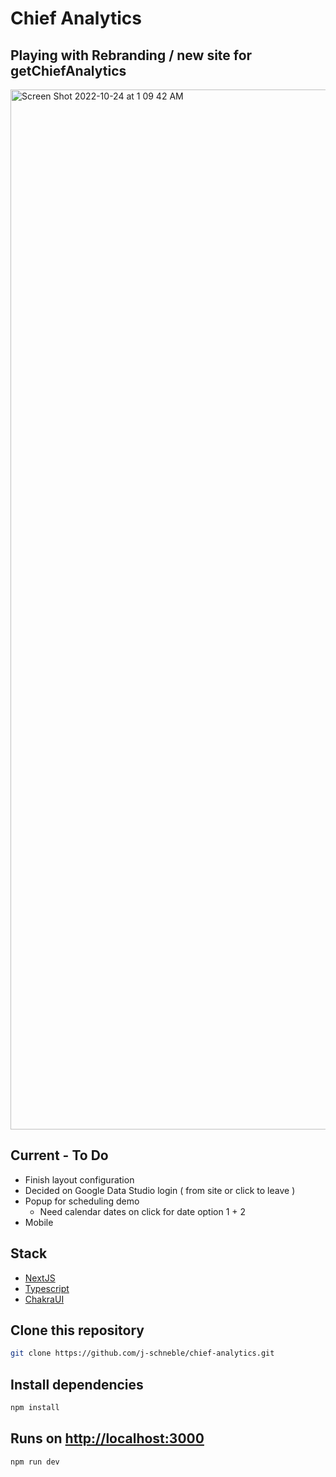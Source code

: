 # Chief Analytics 
## Playing with Rebranding / new site for getChiefAnalytics



<img width="1664" alt="Screen Shot 2022-10-24 at 1 09 42 AM" src="https://user-images.githubusercontent.com/60337134/197452546-9aa9cc34-765c-40c1-a582-a05fa68651a8.png">

## Current - To Do
- Finish layout configuration 
- Decided on Google Data Studio login ( from site or click to leave )
- Popup for scheduling demo 
  - Need calendar dates on click for date option 1 + 2
- Mobile 

## Stack
- [NextJS ](https://nextjs.org/docs)
- [Typescript](https://www.framer.com/motion/)
- [ChakraUI](https://chakra-ui.com/)

## Clone this repository
```bash
git clone https://github.com/j-schneble/chief-analytics.git
```

## Install dependencies
```bash
npm install
```
## Runs on [http://localhost:3000](http://localhost:3000)
```bash
npm run dev
```
